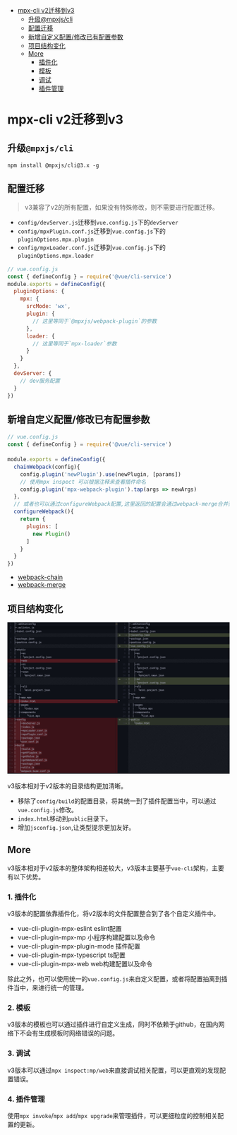 <!-- TOC -->

- [mpx-cli v2迁移到v3](#mpx-cli-v2%E8%BF%81%E7%A7%BB%E5%88%B0v3)
  - [升级@mpxjs/cli](#%E5%8D%87%E7%BA%A7mpxjscli)
  - [配置迁移](#%E9%85%8D%E7%BD%AE%E8%BF%81%E7%A7%BB)
  - [新增自定义配置/修改已有配置参数](#%E6%96%B0%E5%A2%9E%E8%87%AA%E5%AE%9A%E4%B9%89%E9%85%8D%E7%BD%AE%E4%BF%AE%E6%94%B9%E5%B7%B2%E6%9C%89%E9%85%8D%E7%BD%AE%E5%8F%82%E6%95%B0)
  - [项目结构变化](#%E9%A1%B9%E7%9B%AE%E7%BB%93%E6%9E%84%E5%8F%98%E5%8C%96)
  - [More](#more)
    - [插件化](#%E6%8F%92%E4%BB%B6%E5%8C%96)
    - [模板](#%E6%A8%A1%E6%9D%BF)
    - [调试](#%E8%B0%83%E8%AF%95)
    - [插件管理](#%E6%8F%92%E4%BB%B6%E7%AE%A1%E7%90%86)

<!-- /TOC -->

# mpx-cli v2迁移到v3

## 升级`@mpxjs/cli`

```
npm install @mpxjs/cli@3.x -g
```

## 配置迁移

> v3兼容了v2的所有配置，如果没有特殊修改，则不需要进行配置迁移。

- `config/devServer.js`迁移到`vue.config.js`下的`devServer`
- `config/mpxPlugin.conf.js`迁移到`vue.config.js`下的`pluginOptions.mpx.plugin`
- `config/mpxLoader.conf.js`迁移到`vue.config.js`下的`pluginOptions.mpx.loader`

```js
// vue.config.js
const { defineConfig } = require('@vue/cli-service')
module.exports = defineConfig({
  pluginOptions: {
    mpx: {
      srcMode: 'wx',
      plugin: {
        // 这里等同于`@mpxjs/webpack-plugin`的参数
      },
      loader: {
        // 这里等同于`mpx-loader`参数
      }
    }
  },
  devServer: {
    // dev服务配置
  }
})
```

## 新增自定义配置/修改已有配置参数

```js
// vue.config.js
const { defineConfig } = require('@vue/cli-service')

module.exports = defineConfig({
  chainWebpack(config){
    config.plugin('newPlugin').use(newPlugin, [params])
    // 使用mpx inspect 可以根据注释来查看插件命名
    config.plugin('mpx-webpack-plugin').tap(args => newArgs)
  },
  // 或者也可以通过configureWebpack配置,这里返回的配置会通过webpack-merge合并到内部配置中
  configureWebpack(){
    return {
      plugins: [
        new Plugin()
      ]
    }
  }
})
```

- [webpack-chain](https://github.com/neutrinojs/webpack-chain)
- [webpack-merge](https://github.com/survivejs/webpack-merge)

## 项目结构变化

<img src="./docs/assets/1666074957603.jpg" width="800"/>

v3版本相对于v2版本的目录结构更加清晰。
- 移除了`config/build`的配置目录，将其统一到了插件配置当中，可以通过`vue.config.js`修改。
- `index.html`移动到`public`目录下。
- 增加`jsconfig.json`,让类型提示更加友好。

## More

v3版本相对于v2版本的整体架构相差较大，v3版本主要基于`vue-cli`架构，主要有以下优势。

### 1. 插件化

v3版本的配置依靠插件化，将v2版本的文件配置整合到了各个自定义插件中。

- vue-cli-plugin-mpx-eslint eslint配置
- vue-cli-plugin-mpx-mp 小程序构建配置以及命令
- vue-cli-plugin-mpx-plugin-mode 插件配置
- vue-cli-plugin-mpx-typescript ts配置
- vue-cli-plugin-mpx-web web构建配置以及命令

除此之外，也可以使用统一的`vue.config.js`来自定义配置，或者将配置抽离到插件当中，来进行统一的管理。


### 2. 模板

v3版本的模板也可以通过插件进行自定义生成，同时不依赖于github，在国内网络下不会有生成模板时网络错误的问题。

### 3. 调试

v3版本可以通过`mpx inspect:mp/web`来直接调试相关配置，可以更直观的发现配置错误。

### 4. 插件管理

使用`mpx invoke`/`mpx add`/`mpx upgrade`来管理插件，可以更细粒度的控制相关配置的更新。


